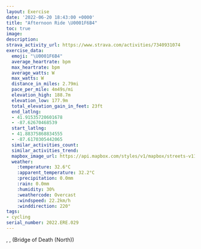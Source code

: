```yaml
---
layout: Exercise
date: '2022-06-20 18:43:00 +0000'
title: "Afternoon Ride \U0001F6B4"
toc: true
image:
description:
strava_activity_url: https://www.strava.com/activities/7340931074
exercise_data:
  emoji: "\U0001F6B4"
  average_heartrate: bpm
  max_heartrate: bpm
  average_watts: W
  max_watts: W
  distance_in_miles: 2.79mi
  pace_per_mile: 4m49s/mi
  elevation_high: 188.7m
  elevation_low: 177.9m
  total_elevation_gain_in_feet: 23ft
  end_latlng:
  - 41.91535720601678
  - -87.62670468539
  start_latlng:
  - 41.88375868834555
  - -87.6170305442065
  similar_activities_count:
  similar_activities_trend:
  mapbox_image_url: https://api.mapbox.com/styles/v1/mapbox/streets-v11/static/path-5+787af2-1.0(mls~FnuwuOGLIH%40BE%40bABh%40CV%40JDPABWMAYg%40a%40_BMUi%40u%40MWK%5BGgAIa%40OE%5BHQIGKGm%40MQAK%40s%40ESGmA%3Fg%40Ee%40BUGu%40EWEGMGU%3Fu%40VgA%40wBRkBH%5BDs%40TkALKDc%40XUTiADYFMDEQc%40F%5DAi%40Gg%40PSOMEQAm%40U%5BCyC%3FaAJ%7B%40B%7D%40P%40BEBOFQIYFIF%5DCKEa%40k%40SCmABk%40Bm%40N%5DN%5BPURQDABB%3FK%3FOFCCIFg%40d%40sAfAqBtA_EbCUR%7D%40%60%40gAr%40aCrA%7DE%60Dm%40ZUFq%40Z%5BVmAt%40_H~Dg%40b%40c%40p%40K%5CKj%40c%40zHOhA%5BrAWt%40w%40pAm%40p%40s%40b%40o%40RaAL_Bb%40y%40NeEjA_%40N_B%5Ew%40VM%3Fm%40NsAPy%40RoFz%40wAPgDRw%40%3FOCGCKA_%40Dk%40CUEm%40c%40i%40QS%40s%40XSB%5BCs%40y%40S_%40YQOOi%40%5BQGOASI%7D%40Q%5BCm%40FGBEHQDQHc%40n%40e%40b%40%5DLaBvAe%40~%40OLUl%40MPuAhB%5BT%3FFF%3F%40MB%3FDB),pin-s-s+e5b22e(-87.61704,41.88375),pin-s-f+89ae00(-87.62670999999996,41.91535)/auto/800x800?access_token=pk.eyJ1Ijoiam9zaGJlY2ttYW4iLCJhIjoiY205eWR2aDd1MWZ6djJrbXc4a3M0bWZleiJ9.XiG9OWkNcZk2QzjJbxLB4A
  weather:
    :temperature: 32.6°C
    :apparent_temperature: 32.2°C
    :precipitation: 0.0mm
    :rain: 0.0mm
    :humidity: 30%
    :weathercode: Overcast
    :windspeed: 22.2km/h
    :winddirection: 220°
tags:
- cycling
serial_number: 2022.ERE.029
---
```

, ,  (Bridge of Death (North))

